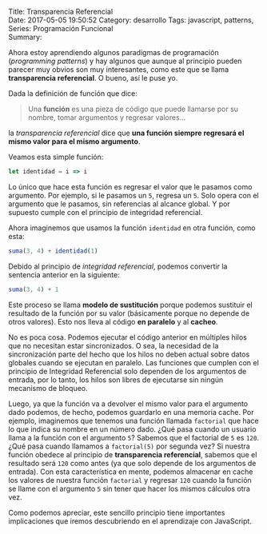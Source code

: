 Title: Transparencia Referencial    
Date: 2017-05-05 19:50:52
Category: desarrollo
Tags: javascript, patterns,  
Series: Programación Funcional  
Summary: 

Ahora estoy aprendiendo algunos paradigmas de programación (_programming patterns_) y hay algunos que aunque al principio pueden parecer muy obvios son muy interesantes, como este que se llama **transparencia referencial**. O bueno, así le puse yo.

Dada la definición de función que dice:

> Una **función** es una pieza de código que puede llamarse por su nombre, tomar argumentos y regresar valores…  

la _transparencia referencial_ dice que **una función siempre regresará el mismo valor para el mismo argumento**.

Veamos esta simple función:

```js
let identidad = i => i
```

Lo único que hace esta función es regresar el valor que le pasamos como argumento. Por ejemplo, si le pasamos un `5`, regresa un `5`. Solo opera con el argumento que le pasamos, sin referencias al alcance global. Y por supuesto cumple con el principio de integridad referencial.

Ahora imaginemos que usamos la función `identidad` en otra función, como esta:

```javascript
suma(3, 4) + identidad(1)
```

Debido al principio de _integridad referencial_, podemos convertir la sentencia anterior en la siguiente:

```js
suma(3, 4) + 1
```

Este proceso se llama **modelo de sustitución** porque podemos sustituir el resultado de la función por su valor (básicamente porque no depende de otros valores). Esto nos lleva al código **en paralelo** y al **cacheo**.

No es poca cosa. Podemos ejecutar el código anterior en múltiples hilos que no necesitan estar sincronizados. O sea, la necesidad de la sincronización parte del hecho que los hilos no deben actual sobre datos globales cuando se ejecutan en paralelo. Las funciones que cumplen con el principio de Integridad Referencial solo dependen de los argumentos de entrada, por lo tanto, los hilos son libres de ejecutarse sin ningún mecanismo de bloqueo.

Luego, ya que la función va a devolver el mismo valor para el argumento dado podemos, de hecho, podemos guardarlo en una memoria cache. Por ejemplo, imaginemos que tenemos una función llamada `factorial` que hace lo que indica su nombre en un número dado. ¿Qué pasa cuando un usuario llama a la función con el argumento `5`? Sabemos que el factorial de `5` es `120`. ¿Qué pasa cuando llamamos a  `factorial(5)`  por segunda vez? Si nuestra función obedece al principio de **transparencia referencial**, sabemos que el resultado será `120` como antes (ya que solo depende de los argumentos de entrada). Con esta característica en mente, podemos almacenar en cache los valores de nuestra función `factorial` y regresar `120`  cuando la función se llame con el argumento `5` sin tener que hacer los mismos cálculos otra vez.

Como podemos apreciar, este sencillo principio tiene importantes implicaciones que iremos descubriendo en el aprendizaje con JavaScript.
